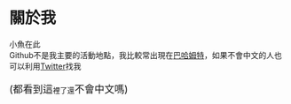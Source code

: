 # 關於我
小魚在此  
Github不是我主要的活動地點，我比較常出現在<a href="https://home.gamer.com.tw/fishx" target="_blank">巴哈姆特</a>，如果不會中文的人也可以利用<a href="https://twitter.com/littlexfish" target="_blank">Twitter</a>找我<p style="font-size: 18px">(都看到這<font size="2">裡了還</font>不會中文嗎)</p>
